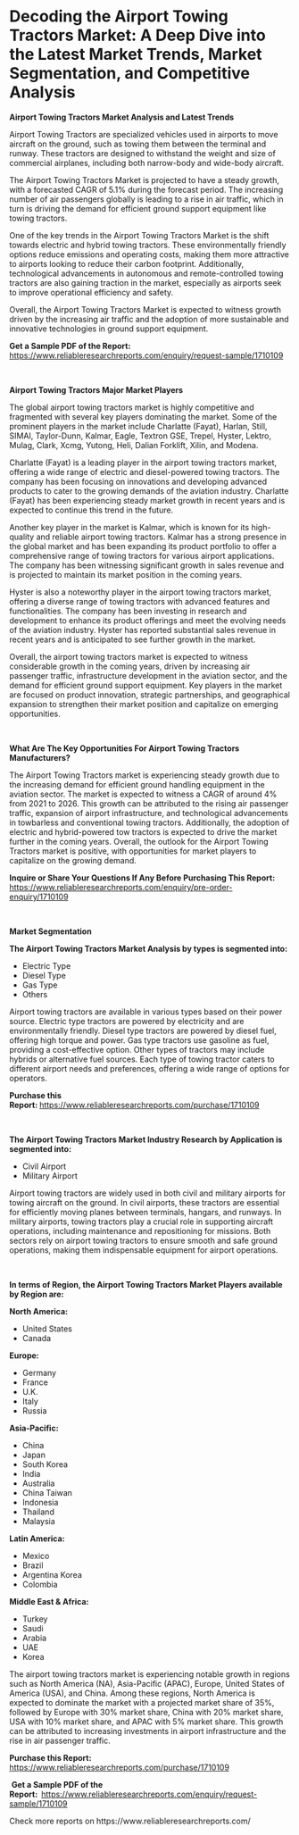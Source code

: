 <p><h1>Decoding the Airport Towing Tractors Market: A Deep Dive into the Latest Market Trends, Market Segmentation, and Competitive Analysis</h1></p><p><strong>Airport Towing Tractors Market Analysis and Latest Trends</strong></p>
<p><p>Airport Towing Tractors are specialized vehicles used in airports to move aircraft on the ground, such as towing them between the terminal and runway. These tractors are designed to withstand the weight and size of commercial airplanes, including both narrow-body and wide-body aircraft.</p><p>The Airport Towing Tractors Market is projected to have a steady growth, with a forecasted CAGR of 5.1% during the forecast period. The increasing number of air passengers globally is leading to a rise in air traffic, which in turn is driving the demand for efficient ground support equipment like towing tractors.</p><p>One of the key trends in the Airport Towing Tractors Market is the shift towards electric and hybrid towing tractors. These environmentally friendly options reduce emissions and operating costs, making them more attractive to airports looking to reduce their carbon footprint. Additionally, technological advancements in autonomous and remote-controlled towing tractors are also gaining traction in the market, especially as airports seek to improve operational efficiency and safety.</p><p>Overall, the Airport Towing Tractors Market is expected to witness growth driven by the increasing air traffic and the adoption of more sustainable and innovative technologies in ground support equipment.</p></p>
<p><strong>Get a Sample PDF of the Report:&nbsp;</strong> <a href="https://www.reliableresearchreports.com/enquiry/request-sample/1710109">https://www.reliableresearchreports.com/enquiry/request-sample/1710109</a></p>
<p>&nbsp;</p>
<p><strong>Airport Towing Tractors Major Market Players</strong></p>
<p><p>The global airport towing tractors market is highly competitive and fragmented with several key players dominating the market. Some of the prominent players in the market include Charlatte (Fayat), Harlan, Still, SIMAI, Taylor-Dunn, Kalmar, Eagle, Textron GSE, Trepel, Hyster, Lektro, Mulag, Clark, Xcmg, Yutong, Heli, Dalian Forklift, Xilin, and Modena.</p><p>Charlatte (Fayat) is a leading player in the airport towing tractors market, offering a wide range of electric and diesel-powered towing tractors. The company has been focusing on innovations and developing advanced products to cater to the growing demands of the aviation industry. Charlatte (Fayat) has been experiencing steady market growth in recent years and is expected to continue this trend in the future.</p><p>Another key player in the market is Kalmar, which is known for its high-quality and reliable airport towing tractors. Kalmar has a strong presence in the global market and has been expanding its product portfolio to offer a comprehensive range of towing tractors for various airport applications. The company has been witnessing significant growth in sales revenue and is projected to maintain its market position in the coming years.</p><p>Hyster is also a noteworthy player in the airport towing tractors market, offering a diverse range of towing tractors with advanced features and functionalities. The company has been investing in research and development to enhance its product offerings and meet the evolving needs of the aviation industry. Hyster has reported substantial sales revenue in recent years and is anticipated to see further growth in the market.</p><p>Overall, the airport towing tractors market is expected to witness considerable growth in the coming years, driven by increasing air passenger traffic, infrastructure development in the aviation sector, and the demand for efficient ground support equipment. Key players in the market are focused on product innovation, strategic partnerships, and geographical expansion to strengthen their market position and capitalize on emerging opportunities.</p></p>
<p>&nbsp;</p>
<p><strong>What Are The Key Opportunities For Airport Towing Tractors Manufacturers?</strong></p>
<p><p>The Airport Towing Tractors market is experiencing steady growth due to the increasing demand for efficient ground handling equipment in the aviation sector. The market is expected to witness a CAGR of around 4% from 2021 to 2026. This growth can be attributed to the rising air passenger traffic, expansion of airport infrastructure, and technological advancements in towbarless and conventional towing tractors. Additionally, the adoption of electric and hybrid-powered tow tractors is expected to drive the market further in the coming years. Overall, the outlook for the Airport Towing Tractors market is positive, with opportunities for market players to capitalize on the growing demand.</p></p>
<p><strong>Inquire or Share Your Questions If Any Before Purchasing This Report:</strong> <a href="https://www.reliableresearchreports.com/enquiry/pre-order-enquiry/1710109">https://www.reliableresearchreports.com/enquiry/pre-order-enquiry/1710109</a></p>
<p>&nbsp;</p>
<p><strong>Market Segmentation</strong></p>
<p><strong>The Airport Towing Tractors Market Analysis by types is segmented into:</strong></p>
<p><ul><li>Electric Type</li><li>Diesel Type</li><li>Gas Type</li><li>Others</li></ul></p>
<p><p>Airport towing tractors are available in various types based on their power source. Electric type tractors are powered by electricity and are environmentally friendly. Diesel type tractors are powered by diesel fuel, offering high torque and power. Gas type tractors use gasoline as fuel, providing a cost-effective option. Other types of tractors may include hybrids or alternative fuel sources. Each type of towing tractor caters to different airport needs and preferences, offering a wide range of options for operators.</p></p>
<p><strong>Purchase this Report:&nbsp;</strong><a href="https://www.reliableresearchreports.com/purchase/1710109">https://www.reliableresearchreports.com/purchase/1710109</a></p>
<p>&nbsp;</p>
<p><strong>The Airport Towing Tractors Market Industry Research by Application is segmented into:</strong></p>
<p><ul><li>Civil Airport</li><li>Military Airport</li></ul></p>
<p><p>Airport towing tractors are widely used in both civil and military airports for towing aircraft on the ground. In civil airports, these tractors are essential for efficiently moving planes between terminals, hangars, and runways. In military airports, towing tractors play a crucial role in supporting aircraft operations, including maintenance and repositioning for missions. Both sectors rely on airport towing tractors to ensure smooth and safe ground operations, making them indispensable equipment for airport operations.</p></p>
<p>&nbsp;</p>
<p><strong>In terms of Region, the Airport Towing Tractors Market Players available by Region are:</strong></p>
<p>
    <p> <strong> North America: </strong>
        <ul>
            <li>United States</li>
            <li>Canada</li>
        </ul>
        </p> 
    <p> <strong> Europe: </strong>
        <ul>
            <li>Germany</li>
            <li>France</li>
            <li>U.K.</li>
            <li>Italy</li>
            <li>Russia</li>
        </ul>
        </p> 
    <p> <strong> Asia-Pacific: </strong>
        <ul>
            <li>China</li>
            <li>Japan</li>
            <li>South Korea</li>
            <li>India</li>
            <li>Australia</li>
            <li>China Taiwan</li>
            <li>Indonesia</li>
            <li>Thailand</li>
            <li>Malaysia</li>
        </ul>
        </p> 
    <p> <strong> Latin America: </strong>
        <ul>
            <li>Mexico</li>
            <li>Brazil</li>
            <li>Argentina Korea</li>
            <li>Colombia</li>
        </ul>
        </p> 
    <p> <strong> Middle East & Africa: </strong>
        <ul>
            <li>Turkey</li>
            <li>Saudi</li>
            <li>Arabia</li>
            <li>UAE</li>
            <li>Korea</li>
        </ul>
    </p>
    </p>
<p><p>The airport towing tractors market is experiencing notable growth in regions such as North America (NA), Asia-Pacific (APAC), Europe, United States of America (USA), and China. Among these regions, North America is expected to dominate the market with a projected market share of 35%, followed by Europe with 30% market share, China with 20% market share, USA with 10% market share, and APAC with 5% market share. This growth can be attributed to increasing investments in airport infrastructure and the rise in air passenger traffic.</p></p>
<p><strong>Purchase this Report: </strong><a href="https://www.reliableresearchreports.com/purchase/1710109">https://www.reliableresearchreports.com/purchase/1710109</a></p>
<p>&nbsp;<strong>Get a Sample PDF of the Report:&nbsp;&nbsp;</strong><a href="https://www.reliableresearchreports.com/enquiry/request-sample/1710109">https://www.reliableresearchreports.com/enquiry/request-sample/1710109</a></p>
<p><strong></strong></p>
<p>Check more reports on https://www.reliableresearchreports.com/</p>